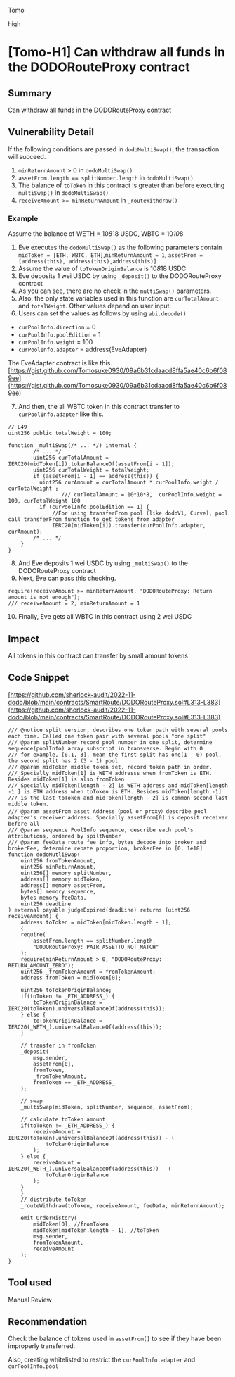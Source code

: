 Tomo

high

# [Tomo-H1] Can withdraw all funds in the DODORouteProxy contract

## Summary

Can withdraw all funds in the DODORouteProxy contract

## Vulnerability Detail
If the following conditions are passed in `dodoMultiSwap()`, the transaction will succeed.


1. `minReturnAmount` > 0 in `dodoMultiSwap()`
2. `assetFrom.length == splitNumber.length` in `dodoMultiSwap()`
3. The balance of `toToken` in this contract is greater than before executing `multiSwap()` in `dodoMultiSwap()`
4. `receiveAmount >= minReturnAmount` in `_routeWithdraw()`

### Example
Assume the balance of WETH = 10*8*18 USDC, WBTC = 10*10*8

1. Eve executes the `dodoMultiSwap()` as the following parameters contain
`midToken = [ETH, WBTC, ETH]`,`minReturnAmount = 1`, `assetFrom = [address(this), address(this),address(this)]`
2. Assume the value of `toTokenOriginBalance` is 10*8*18 USDC
3. Eve deposits 1 wei USDC by using  `_deposit()` to the DODORouteProxy contract
4. As you can see, there are no check in the `multiSwap()` parameters.
5. Also, the only state variables used in this function are `curTotalAmount` and `totalWeight`. Other values depend on user input.
6. Users can set the values as follows by using `abi.decode()`
- `curPoolInfo.direction` = 0
- `curPoolInfo.poolEdition` = 1
- `curPoolInfo.weight` = 100
- `curPoolInfo.adapter` = address(EveAdapter)

The EveAdapter contract is like this.
[https://gist.github.com/Tomosuke0930/09a6b31cdaacd8ffa5ae40c6b6f089ee](https://gist.github.com/Tomosuke0930/09a6b31cdaacd8ffa5ae40c6b6f089ee)

7. And then, the all WBTC token in this contract transfer to `curPoolInfo.adapter` like this.
```solidity
// L49
uint256 public totalWeight = 100;

function _multiSwap(/* ... */) internal {
		/* ... */
		uint256 curTotalAmount = IERC20(midToken[i]).tokenBalanceOf(assetFrom[i - 1]);
		uint256 curTotalWeight = totalWeight;
		if (assetFrom[i - 1] == address(this)) {
		  uint256 curAmount = curTotalAmount * curPoolInfo.weight / curTotalWeight ;
                 /// curTotalAmount = 10*10*8,  curPoolInfo.weight = 100, curTotalWeight 100  
		  if (curPoolInfo.poolEdition == 1) {
		      //For using transferFrom pool (like dodoV1, Curve), pool call transferFrom function to get tokens from adapter
		      IERC20(midToken[i]).transfer(curPoolInfo.adapter, curAmount);
		/* ... */
	}
}
```

8. And Eve deposits 1 wei USDC by using  `_multiSwap()`  to the DODORouteProxy contract
9. Next, Eve can pass this checking.

```solidity
require(receiveAmount >= minReturnAmount, "DODORouteProxy: Return amount is not enough");
/// receiveAmount = 2, minReturnAmount = 1
```

10. Finally, Eve gets all WBTC in this contract using 2 wei USDC

## Impact

All tokens in this contract can transfer by small amount tokens

## Code Snippet

[https://github.com/sherlock-audit/2022-11-dodo/blob/main/contracts/SmartRoute/DODORouteProxy.sol#L313-L383](https://github.com/sherlock-audit/2022-11-dodo/blob/main/contracts/SmartRoute/DODORouteProxy.sol#L313-L383)

```solidity
/// @notice split version, describes one token path with several pools each time. Called one token pair with several pools "one split"
/// @param splitNumber record pool number in one split, determine sequence(poolInfo) array subscript in transverse. Begin with 0
/// for example, [0,1, 3], mean the first split has one(1 - 0) pool, the second split has 2 (3 - 1) pool
/// @param midToken middle token set, record token path in order. 
/// Specially midToken[1] is WETH addresss when fromToken is ETH. Besides midToken[1] is also fromToken 
/// Specially midToken[length - 2] is WETH address and midToken[length -1 ] is ETH address when toToken is ETH. Besides midToken[length -1]
/// is the last toToken and midToken[length - 2] is common second last middle token.
/// @param assetFrom asset Address（pool or proxy）describe pool adapter's receiver address. Specially assetFrom[0] is deposit receiver before all
/// @param sequence PoolInfo sequence, describe each pool's attributions, ordered by spiltNumber
/// @param feeData route fee info, bytes decode into broker and brokerFee, determine rebate proportion, brokerFee in [0, 1e18]
function dodoMutliSwap(
    uint256 fromTokenAmount,
    uint256 minReturnAmount,
    uint256[] memory splitNumber,  
    address[] memory midToken,
    address[] memory assetFrom,
    bytes[] memory sequence, 
    bytes memory feeData,
    uint256 deadLine
) external payable judgeExpired(deadLine) returns (uint256 receiveAmount) {
    address toToken = midToken[midToken.length - 1];
    {
    require(
        assetFrom.length == splitNumber.length,
        "DODORouteProxy: PAIR_ASSETTO_NOT_MATCH"
    );
    require(minReturnAmount > 0, "DODORouteProxy: RETURN_AMOUNT_ZERO");
    uint256 _fromTokenAmount = fromTokenAmount;
    address fromToken = midToken[0];

    uint256 toTokenOriginBalance;
    if(toToken != _ETH_ADDRESS_) {
        toTokenOriginBalance = IERC20(toToken).universalBalanceOf(address(this));
    } else {
        toTokenOriginBalance = IERC20(_WETH_).universalBalanceOf(address(this));
    }

    // transfer in fromToken
    _deposit(
        msg.sender,
        assetFrom[0],
        fromToken,
        _fromTokenAmount,
        fromToken == _ETH_ADDRESS_
    );

    // swap
    _multiSwap(midToken, splitNumber, sequence, assetFrom);

    // calculate toToken amount
    if(toToken != _ETH_ADDRESS_) {
        receiveAmount = IERC20(toToken).universalBalanceOf(address(this)) - (
            toTokenOriginBalance
        );
    } else {
        receiveAmount = IERC20(_WETH_).universalBalanceOf(address(this)) - (
            toTokenOriginBalance
        );
    }
    }
    // distribute toToken
    _routeWithdraw(toToken, receiveAmount, feeData, minReturnAmount);

    emit OrderHistory(
        midToken[0], //fromToken
        midToken[midToken.length - 1], //toToken
        msg.sender,
        fromTokenAmount,
        receiveAmount
    );
}
```

## Tool used

Manual Review

## Recommendation

Check the balance of tokens used in `assetFrom[]` to see if they have been improperly transferred.

Also, creating whitelisted to restrict the `curPoolInfo.adapter` and `curPoolInfo.pool`